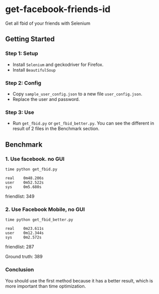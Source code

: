 # get-facebook-friends-id
Get all fbid of your friends with Selenium

## Getting Started
### Step 1: Setup
- Install `Selenium` and geckodriver for Firefox.
- Install `BeautifulSoup`

### Step 2: Config
- Copy `sample_user_config.json` to a new file `user_config.json`.
- Replace the user and password.

### Step 3: Use
- Run `get_fbid.py` or `get_fbid_better.py`. You can see the different in result of 2 files in the Benchmark section.

## Benchmark
### 1. Use facebook. no GUI
```
time python get_fbid.py
```

```
real    0m48.206s
user    0m52.522s
sys     0m5.680s
```

friendlist: 349

### 2. Use Facebook Mobile, no GUI
```
time python get_fbid_better.py
```

```
real    0m23.611s
user    0m12.344s
sys     0m2.572s
```

friendlist: 287

Ground truth: 389

### Conclusion
You should use the first method because it has a better result, which is more important than time optimization. 
